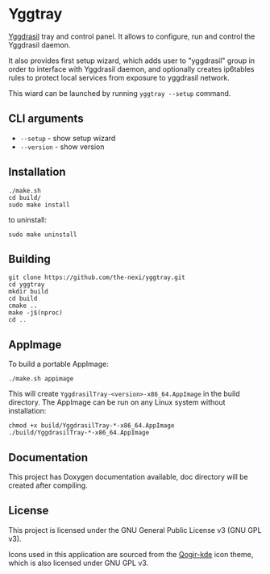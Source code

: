 # Yggtray

[Yggdrasil](https://yggdrasil-network.github.io/) tray and control panel.  It
allows to configure, run and control the Yggdrasil daemon.

It also provides first setup wizard, which adds user to "yggdrasil" group in order to interface with Yggdrasil daemon, and optionally creates ip6tables rules to protect local services from exposure to yggdrasil network.

This wiard can be launched by running `yggtray --setup` command.

## CLI arguments

* `--setup` - show setup wizard
* `--version` - show version


## Installation

```
./make.sh
cd build/
sudo make install
```

to uninstall:
```
sudo make uninstall
```

## Building

```
git clone https://github.com/the-nexi/yggtray.git
cd yggtray
mkdir build
cd build
cmake ..
make -j$(nproc)
cd .. 
```

## AppImage

To build a portable AppImage:
```
./make.sh appimage
```

This will create `YggdrasilTray-<version>-x86_64.AppImage` in the build directory. The AppImage can be run on any Linux system without installation:
```
chmod +x build/YggdrasilTray-*-x86_64.AppImage
./build/YggdrasilTray-*-x86_64.AppImage
```

## Documentation
This project has Doxygen documentation available, doc directory will be created after compiling.

## License

This project is licensed under the GNU General Public License v3 (GNU GPL v3).  

Icons used in this application are sourced from the [Qogir-kde](https://github.com/vinceliuice/Qogir-kde) icon theme, which is also licensed under GNU GPL v3.  


